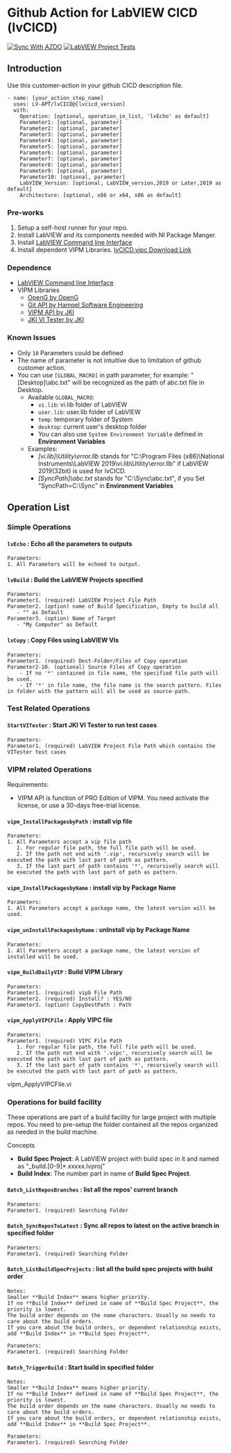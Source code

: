 # Github Action for LabVIEW CICD (lvCICD)

[![Sync With AZDO](https://github.com/LV-APT/lvCICD/actions/workflows/Sync%20With%20AZDO.yml/badge.svg)](https://github.com/LV-APT/lvCICD/actions/workflows/Sync%20With%20AZDO.yml)
[![LabVIEW Project Tests](https://github.com/LV-APT/lvCICD/actions/workflows/LabVIEW%20Project%20Tests.yml/badge.svg)](https://github.com/LV-APT/lvCICD/actions/workflows/LabVIEW%20Project%20Tests.yml)

## Introduction

Use this customer-action in your github CICD description file.

    - name: [your_action_step_name]
      uses: LV-APT/lvCICD@[lvcicd_version]
      with:
        Operation: [optional, operation_in_list, 'lvEcho' as default]
        Parameter1: [optional, parameter]
        Parameter2: [optional, parameter]
        Parameter3: [optional, parameter]
        Parameter4: [optional, parameter]
        Parameter5: [optional, parameter]
        Parameter6: [optional, parameter]
        Parameter7: [optional, parameter]
        Parameter8: [optional, parameter]
        Parameter9: [optional, parameter]
        Parameter10: [optional, parameter]
        LabVIEW_Version: [optional, LabVIEW_version,2019 or Later,2019 as default]
        Architecture: [optional, x86 or x64, x86 as default]

### Pre-works

  1. Setup a self-host runner for your repo.
  2. Install LabVIEW and its components needed with NI Package Manger.
  3. Install [LabVIEW Command line Interface](https://www.ni.com/zh-cn/support/downloads/software-products/download.ni-labview-command-line-interface.html#)
  4. Install dependent VIPM Libraries. [lvCICD.vipc Download Link](https://github.com/LV-APT/lvCICD/files/8727600/lvCICD.zip)

### Dependence

- [LabVIEW Command line Interface](https://www.ni.com/zh-cn/support/downloads/software-products/download.ni-labview-command-line-interface.html#)
- VIPM Libraries
  - [OpenG by OpenG](https://www.vipm.io/package/openg.org_lib_openg_toolkit/)
  - [Git API by Hampel Software Engineering](https://www.vipm.io/package/hse_lib_git_api/)
  - [VIPM API by JKI](https://www.vipm.io/package/jki_lib_vipm_api/)
  - [JKI VI Tester by JKI](https://www.vipm.io/package/jki_labs_tool_vi_tester/)

### Known Issues

- Only `10` Parameters could be defined
- The name of parameter is not intuitive due to limitation of github customer action.
- You can use `[GLOBAL_MACRO]` in path parameter, for example: "[Desktop]\abc.txt" will be recognized as the path of abc.txt file in Desktop.
  - Available `GLOBAL_MACRO`:
    - `vi.lib`: vi.lib folder of LabVIEW
    - `user.lib`: user.lib folder of LabVIEW
    - `temp`: temporary folder of System
    - `desktop`: current user's desktop folder
    - You can also use `System Environment Variable` defined in **Environment Variables**
  - Examples:
    - *[vi.lib]\Utility\error.llb* stands for "C:\Program Files (x86)\National Instruments\LabVIEW 2019\vi.lib\Utility\error.llb" if LabVIEW 2019(32bit) is used for lvCICD.
    - *[SyncPath]\abc.txt* stands for "C:\Sync\abc.txt", if you Set "SyncPath=C:\Sync" in **Environment Variables**



## Operation List

### Simple Operations

#### `lvEcho` : Echo all the parameters to outputs

    Parameters:
    1. All Parameters will be echoed to output.

#### `lvBuild` : Build the LabVIEW Projects specified

    Parameters:
    Parameter1. (required) LabVIEW Project File Path
    Parameter2. (option) name of Build Specification, Empty to build all
       - "" as Default
    Parameter3. (option) Name of Target
       - "My Computer" as Default

#### `lvCopy` : Copy Files using LabVIEW VIs

    Parameters:
    Parameter1. (required) Dest-Folder/Files of Copy operation
    Parameter2-10. (optional) Source Files of Copy operation
        - If no '*' contained in file name, the specified file path will be used.
        - If '*' in file name, the file name is the search pattern. Files in folder with the pattern will all be used as source-path.

### Test Related Operations

#### `StartVITester` : Start JKI VI Tester to run test cases

    Parameters:
    Parameter1. (required) LabVIEW Project File Path which contains the VITester test cases

### VIPM related Operations

Requirements:

- VIPM API is function of PRO Edition of VIPM. You need activate the license, or use a 30-days free-trial license.

#### `vipm_InstallPackagesbyPath` : install vip file

    Parameters:
    1. All Parameters accept a vip file path
       1. For regular file path, the full file path will be used.
       2. If the path not end with '.vip', recursively search will be executed the path with last part of path as pattern.
       3. If the last part of path contains '*', recursively search will be executed the path with last part of path as pattern.

#### `vipm_InstallPackagesbyName` : install vip by Package Name

    Parameters:
    1. All Parameters accept a package name, the latest version will be used.

#### `vipm_unInstallPackagesbyName` : unInstall vip by Package Name

    Parameters:
    1. All Parameters accept a package name, the latest version of installed will be used.

#### `vipm_BuildDailyVIP` : Build VIPM Library

    Parameters:
    Parameter1. (required) vipb File Path
    Parameter2. (required) Install? : YES/NO
    Parameter3. (option) CopyDestPath : Path

#### `vipm_ApplyVIPCFile` : Apply VIPC file

    Parameters:
    Parameter1. (required) VIPC File Path
       1. For regular file path, the full file path will be used.
       2. If the path not end with '.vipc', recursively search will be executed the path with last part of path as pattern.
       3. If the last part of path contains '*', recursively search will be executed the path with last part of path as pattern.

vipm_ApplyVIPCFile.vi

### Operations for build facility

These operations are part of a build facility for large project with multiple repos.
You need to pre-setup the folder contained all the repos organized as needed in the build machine.

Concepts

- **Build Spec Project**: A LabVIEW project with build spec in it and named as "_build.[0-9]*.xxxxx.lvproj"
- **Build Index**: The number part in name of **Build Spec Project**.

#### `Batch_ListReposBranches` : list all the repos' current branch

    Parameters:
    Parameter1. (required) Searching Folder

#### `Batch_SyncReposToLatest` : Sync all repos to latest on the active branch in specified folder


    Parameters:
    Parameter1. (required) Searching Folder

#### `Batch_ListBuildSpecProjects` : list all the build spec projects with build order

    Notes:
    Smaller **Build Index** means higher priority.
    If no **Build Index** defined in name of **Build Spec Project**, the priority is lowest.
    The build order depends on the name characters. Usually no needs to care about the build orders.
    If you care about the build orders, or dependent relationship exists, add **Build Index** in **Build Spec Project**.

    Parameters:
    Parameter1. (required) Searching Folder

#### `Batch_TriggerBuild` : Start build in specified folder

    Notes:
    Smaller **Build Index** means higher priority.
    If no **Build Index** defined in name of **Build Spec Project**, the priority is lowest.
    The build order depends on the name characters. Usually no needs to care about the build orders.
    If you care about the build orders, or dependent relationship exists, add **Build Index** in **Build Spec Project**.

    Parameters:
    Parameter1. (required) Searching Folder
